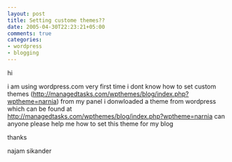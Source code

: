 ```yaml
---
layout: post
title: Setting custome themes??
date: 2005-04-30T22:23:21+05:00
comments: true
categories:
- wordpress
- blogging
---
```

hi

i am using wordpress.com very first time i dont know how to set custom themes (http://managedtasks.com/wpthemes/blog/index.php?wptheme=narnia) from my panel i donwloaded a theme from wordpress which can be found at http://managedtasks.com/wpthemes/blog/index.php?wptheme=narnia can anyone please help me how to set this theme for my blog

thanks

najam sikander
